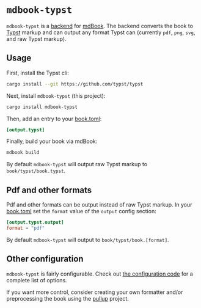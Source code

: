 # `mdbook-typst`

`mdbook-typst` is a
[backend](https://rust-lang.github.io/mdBook/for_developers/backends.html) for
[mdBook]. The backend converts the book to
[Typst] markup and can output any format Typst can (currently
`pdf`, `png`, `svg`, and raw Typst markup).

## Usage

First, install the Typst cli:

```sh
cargo install --git https://github.com/typst/typst
```

Next, install `mdbook-typst` (this project):

```sh
cargo install mdbook-typst
```

Then, add an entry to your
[book.toml]:

```toml
[output.typst]
```

Finally, build your book via mdBook:

```sh
mdbook build
```

By default `mdbook-typst` will output raw Typst markup to `book/typst/book.typst`.

## Pdf and other formats

Pdf and other formats can be output instead of raw Typst markup. In your [book.toml] set the `format` value of the `output` config section:

```toml
[output.typst.output]
format = "pdf"
```

By default `mdbook-typst` will output to `book/typst/book.[format]`.

## Other configuration

`mdbook-typst` is fairly configurable. Check out [the configuration
code](./src/config.rs) for a complete list of options.

If you want more control, consider creating your own formatter and/or preprocessing the
book using the [pullup](https://github.com/LegNeato/pullup) project.

[mdBook]: https://github.com/rust-lang/mdBook
[book.toml]: https://rust-lang.github.io/mdBook/guide/creating.html#booktoml
[Typst]: https://typst.app/docs/
